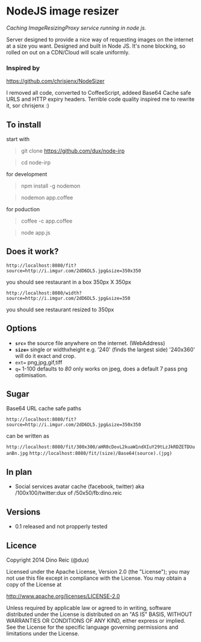 # NodeJS image resizer


*Caching ImageResizingProxy service running in node js.*

Server designed to provide a nice way of requesting images on the internet at a size you want. Designed and built in Node JS.
It's none blocking, so rolled on out on a CDN/Cloud will scale uniformly.

### Inspired by

https://github.com/chrisjenx/NodeSizer

I removed all code, converted to CoffeeScript, addeed Base64 Cache safe URLS and HTTP expiry headers. Terrible code quality inspired me to rewrite it, sor chrisjenx :)


## To install

start with

> git clone https://github.com/dux/node-irp

> cd node-irp

for development

> npm install -g nodemon

> nodemon app.coffee

for poduction

> coffee -c app.coffee

> node app.js


## Does it work?

`http://localhost:8080/fit?source=http://i.imgur.com/2dD6DL5.jpg&size=350x350`

you should see restaurant in a box 350px X 350px

`http://localhost:8080/width?source=http://i.imgur.com/2dD6DL5.jpg&size=350`

you should see restaurant resized to 350px


## Options

* **`src=`** the source file anywhere on the internet. (WebAddress)
* **`size=`** single or widthxheight e.g. '240' (finds the largest side) '240x360' will do it exact and crop.
* `ext=` png,jpg,gif,tiff
* `q=` 1-100 defaults to _80_ only works on jpeg, does a default 7 pass png optimisation.


## Sugar

Base64 URL cache safe paths

`http://localhost:8080/fit?source=http://i.imgur.com/2dD6DL5.jpg&size=350x350`

can be written as

`http://localhost:8080/fit/300x300/aHR0cDovL2kuaW1ndXIuY29tLzJkRDZETDUuanBn.jpg`
`http://localhost:8080/fit/(size)/Base64(source).(jpg)`


## In plan

* Social services avatar cache (facebook, twitter) aka /100x100/twitter:dux of /50x50/fb:dino.reic


## Versions

* 0.1 released and not propperly tested


## Licence

Copyright 2014 Dino Reic (@dux)

Licensed under the Apache License, Version 2.0 (the "License");
you may not use this file except in compliance with the License.
You may obtain a copy of the License at

   http://www.apache.org/licenses/LICENSE-2.0

Unless required by applicable law or agreed to in writing, software
distributed under the License is distributed on an "AS IS" BASIS,
WITHOUT WARRANTIES OR CONDITIONS OF ANY KIND, either express or implied.
See the License for the specific language governing permissions and
limitations under the License.